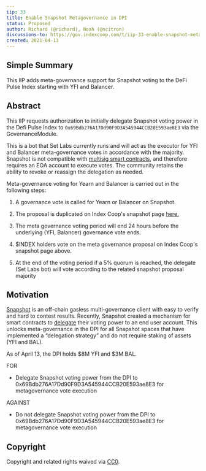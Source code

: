 ```yaml
---
iip: 33
title: Enable Snapshot Metagovernance in DPI
status: Proposed
author: Richard (@richard), Noah (@ncitron)
discussions-to: https://gov.indexcoop.com/t/iip-33-enable-snapshot-metagovernance-in-dpi/1215
created: 2021-04-13
---
```


## Simple Summary

This IIP adds meta-governance support for Snapshot voting to the DeFi Pulse Index starting with YFI and Balancer.

## Abstract

This IIP requests authorization to initially delegate Snapshot voting power in the Defi Pulse Index to `0x69Bdb276A17Dd90F9D3A545944CCB20E593ae8E3` via the GovernanceModule.

This is a bot that Set Labs currently runs and will act as the executor for YFI and Balancer meta-governance votes in accordance with the majority. Snapshot is not compatible with [multisig smart contracts](https://help.gnosis-safe.io/en/articles/4820197-how-to-participate-in-a-snapshot-poll), and therefore requires an EOA account to execute votes. The community retains the ability to revoke or reassign the delegation as needed.

Meta-governance voting for Yearn and Balancer is carried out in the following steps:

1. A governance vote is called for Yearn or Balancer on Snapshot.

1. The proposal is duplicated on Index Coop's snapshot page [here.](https://snapshot.page/#/index)

1. The meta governance voting period will end 24 hours before the underlying (YFI, Balancer) governance vote ends.

1. \$INDEX holders vote on the meta governance proposal on Index Coop's snapshot page above.

1. At the end of the voting period if a 5% quorum is reached, the delegate (Set Labs bot) will vote according to the related snapshot proposal majority

## Motivation

[Snapshot](https://docs.snapshot.org/) is an off-chain gasless multi-governance client with easy to verify and hard to contest results. Recently, Snapshot created a mechanism for smart contracts to [delegate](https://docs.snapshot.org/guides/delegation) their voting power to an end user account. This unlocks meta-governance in the DPI for all Snapshot spaces that have implemented a “delegation strategy” and do not require staking of assets (YFI and BAL).

As of April 13, the DPI holds $8M YFI and $3M BAL.

FOR

- Delegate Snapshot voting power from the DPI to 0x69Bdb276A17Dd90F9D3A545944CCB20E593ae8E3 for metagovernance vote execution

AGAINST

- Do not delegate Snapshot voting power from the DPI to 0x69Bdb276A17Dd90F9D3A545944CCB20E593ae8E3 for metagovernance vote execution

## Copyright

Copyright and related rights waived via [CC0](https://creativecommons.org/publicdomain/zero/1.0/).
